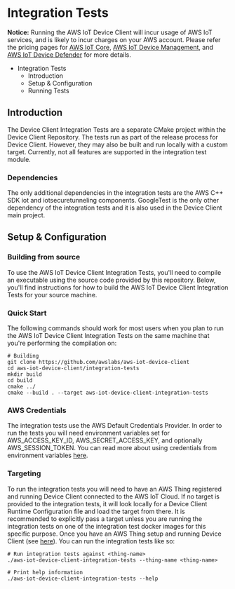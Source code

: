 # Integration Tests
**Notice:** Running the AWS IoT Device Client will incur usage of AWS IoT services, and is likely to incur charges on your AWS account. Please refer the pricing pages for [AWS IoT Core](https://aws.amazon.com/iot-core/pricing/), [AWS IoT Device Management](https://aws.amazon.com/iot-device-management/pricing/), and [AWS IoT Device Defender](https://aws.amazon.com/iot-device-defender/pricing/) for more details.

* Integration Tests
  * Introduction
  * Setup & Configuration
  * Running Tests

## Introduction

The Device Client Integration Tests are a separate CMake project within the Device Client Repository. The tests run as part
of the release process for Device Client. However, they may also be built and run locally with a custom target. Currently,
not all features are supported in the integration test module.

### Dependencies
The only additional dependencies in the integration tests are the AWS C++ SDK iot and iotsecuretunneling components.
GoogleTest is the only other dependency of the integration tests and it is also used in the Device Client main project.

## Setup & Configuration

### Building from source

To use the AWS IoT Device Client Integration Tests, you'll need to compile an executable using the source code provided by this
repository. Below, you'll find instructions for how to build the AWS IoT Device Client Integration Tests for your source machine.

### Quick Start

The following commands should work for most users when you plan to run the AWS IoT Device Client Integration Tests on the 
same machine that you're performing the compilation on:

```
# Building
git clone https://github.com/awslabs/aws-iot-device-client
cd aws-iot-device-client/integration-tests
mkdir build
cd build
cmake ../
cmake --build . --target aws-iot-device-client-integration-tests
```

### AWS Credentials

The integration tests use the AWS Default Credentials Provider. In order to run the tests you will need environment variables
set for AWS_ACCESS_KEY_ID, AWS_SECRET_ACCESS_KEY, and optionally AWS_SESSION_TOKEN. You can read more about using credentials
from environment variables [here](https://docs.aws.amazon.com/sdk-for-php/v3/developer-guide/guide_credentials_environment.html).

### Targeting

To run the integration tests you will need to have an AWS Thing registered and running Device Client connected to the AWS IoT Cloud.
If no target is provided to the integration tests, it will look locally for a Device Client Runtime Configuration file and load the
target from there. It is recommended to explicitly pass a target unless you are running the integration tests on one of the integration
test docker images for this specific purpose. Once you have an AWS Thing setup and running Device Client (see [here](../README.md)). 
You can run the integration tests like so:

```
# Run integration tests against <thing-name>
./aws-iot-device-client-integration-tests --thing-name <thing-name>

# Print help information
./aws-iot-device-client-integration-tests --help
```